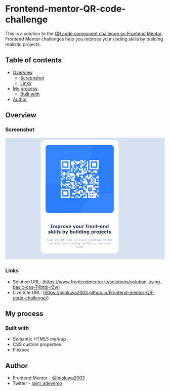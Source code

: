 # Frontend-mentor-QR-code-challenge

This is a solution to the [QR code component challenge on Frontend Mentor](https://www.frontendmentor.io/challenges/qr-code-component-iux_sIO_H). Frontend Mentor challenges help you improve your coding skills by building realistic projects. 

## Table of contents

- [Overview](#overview)
  - [Screenshot](#screenshot)
  - [Links](#links)
- [My process](#my-process)
  - [Built with](#built-with)
- [Author](#author)

## Overview

### Screenshot

![](./Screenshot.png)

### Links

- Solution URL: (https://www.frontendmentor.io/solutions/solution-using-basic-css-74btdj-rZw)
- Live Site URL: (https://inioluwa2003.github.io/Frontend-mentor-QR-code-challenge/)

## My process

### Built with

- Semantic HTML5 markup
- CSS custom properties
- Flexbox

## Author

- Frontend Mentor - [@Inioluwa2003](https://www.frontendmentor.io/profile/Inioluwa2003)
- Twitter - [@ini_adeyemo](https://www.twitter.com/ini_adeyemo)
